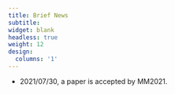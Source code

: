 ```yaml
---
title: Brief News
subtitle:
widget: blank
headless: true
weight: 12
design:
  columns: '1'
---
```


- 2021/07/30, a paper is accepted by MM2021.
